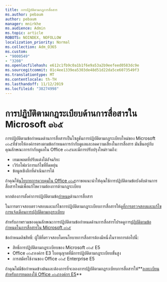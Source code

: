 ```yaml
---
title: การปฏิบัติตามกฎการสื่อสาร
ms.author: pebaum
author: pebaum
manager: mnirkhe
ms.audience: Admin
ms.topic: article
ROBOTS: NOINDEX, NOFOLLOW
localization_priority: Normal
ms.collection: Adm_O365
ms.custom:
- "9000549"
- "3208"
ms.openlocfilehash: e612c1fb9c0a1b1f6e9a53a2b9eefeed0583dc9e
ms.sourcegitcommit: 01c4ee1339ea5303de48d51d22da5ce6073549f3
ms.translationtype: MT
ms.contentlocale: th-TH
ms.lasthandoff: 11/12/2019
ms.locfileid: "38274998"
---
```

# <a name="communication-compliance-in-microsoft-365"></a>การปฏิบัติตามกฎระเบียบด้านการสื่อสารใน Microsoft ๓๖๕

การปฏิบัติตามข้อกำหนดด้านการสื่อสารเป็นโซลูชันการปฏิบัติตามกฎระเบียบใหม่ของ Microsoft ๓๖๕ที่ช่วยให้องค์กรตรงตามข้อกำหนดการกำกับดูแลและลดความเสี่ยงในการสื่อสาร มันขึ้นอยู่กับคุณลักษณะการกำกับดูแลใน Office ๓๖๕และมีการปรับปรุงใหม่รวมถึง:

- เทมเพลตที่ปรับแต่งได้อัจฉริยะ
- เวิร์กโฟลว์การแก้ไขที่ยืดหยุ่น
- ข้อมูลเชิงลึกที่ดำเนินการได้

ถ้าคุณใช้[นโยบายการควบคุมใน Office ๓๖๕](https://docs.microsoft.com/microsoft-365/compliance/supervision-policies)เราขอแนะนำให้คุณใช้การปฏิบัติตามข้อบังคับด้านการสื่อสารใหม่เพื่อแก้ไขความต้องการด้านกฎระเบียบ

หากต้องการตั้งค่าการปฏิบัติตามข้อ[กำหนด](https://docs.microsoft.com/microsoft-365/compliance/communication-compliance-configure)ด้านการสื่อสาร

ในการตรวจสอบตรวจสอบและแก้ไขการปฏิบัติตามกฎระเบียบการสื่อสารให้ดู[ที่การตรวจสอบและแก้ไขการแจ้งเตือนการปฏิบัติตามกฎระเบียบ](https://docs.microsoft.com/microsoft-365/compliance/communication-compliance-investigate-remediate)

สำหรับภาพรวมของคุณลักษณะการปฏิบัติตามข้อกำหนดด้านการสื่อสารโปรดดูการ[ปฏิบัติตามข้อกำหนดในการสื่อสารใน Microsoft ๓๖๕](https://docs.microsoft.com/microsoft-365/compliance/communication-compliance)

ข้อกำหนดลิขสิทธิ์: ผู้ใช้ที่ตรวจสอบโดยนโยบายการสื่อสารต้องมีหนึ่งในรายการต่อไปนี้:

- สิทธิ์การปฏิบัติตามกฎระเบียบของ Microsoft ๓๖๕ E5
- Office ๓๖๕องค์กร E3 ใบอนุญาตที่มีการปฏิบัติตามกฎระเบียบขั้นสูง
- การสมัครใช้งานของ Office ๓๖๕ Enterprise E5

ถ้าคุณไม่มีข้อกำหนดข้างต้นและต้องการที่จะลองการปฏิบัติตามกฎระเบียบการสื่อสารให้**[ลงทะเบียนสำหรับการทดลองใช้ Office ๓๖๕องค์กร E5](https://go.microsoft.com/fwlink/p/?LinkID=698279)**